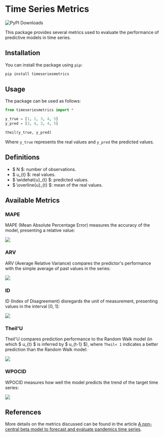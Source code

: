 # Time Series Metrics

![PyPI Downloads](https://static.pepy.tech/badge/timeseriesmetrics)

This package provides several metrics used to evaluate the performance of predictive models in time series.

## Installation

You can install the package using `pip`:
 
```bash
pip install timeseriesmetrics
```

## Usage

The package can be used as follows:

```python
from timeseriesmetrics import *

y_true = [1, 2, 3, 4, 5]
y_pred = [3, 4, 3, 4, 5]

theil(y_true, y_pred)
```

Where `y_true` represents the real values ​​and `y_pred` the predicted values.

## Definitions

- $ N $: number of observations.
- $ u_{t} $: real values.
- $ \widehat{u}_{t} $: predicted values.
- $ \overline{u}_{t} $: mean of the real values.

## Available Metrics

### MAPE

MAPE (Mean Absolute Percentage Error) measures the accuracy of the model, presenting a relative value:

![](./imgs/mape.png)

### ARV

ARV (Average Relative Variance) compares the predictor's performance with the simple average of past values ​​in the series:

![](./imgs/arv.png)

### ID

ID (Index of Disagreement) disregards the unit of measurement, presenting values ​​in the interval [0, 1]:

![](./imgs/id.png)

### Theil'U 
Theil'U compares prediction performance to the Random Walk model (in which $ u_{t} $ is inferred by $ u_{t-1} $), where `Theil< 1` indicates a better prediction than the Random Walk model:

![](./imgs/theil.png)

### WPOCID 
WPOCID measures how well the model predicts the trend of the target time series: 

![](./imgs/wpocid.png)

## References

More details on the metrics discussed can be found in the article [A non-central beta model to forecast and evaluate pandemics time series](https://www.sciencedirect.com/science/article/pii/S096007792030607X).
